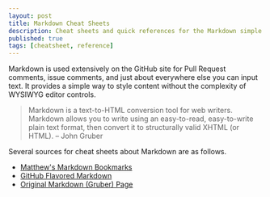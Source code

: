 ```yaml
---
layout: post
title: Markdown Cheat Sheets
description: Cheat sheets and quick references for the Markdown simple markup language.
published: true
tags: [cheatsheet, reference]
---
```


Markdown is used extensively on the GitHub site for Pull Request comments, issue comments, and just about everywhere else you can input text. It provides a simple way to style content without the complexity of WYSIWYG editor controls.

> Markdown is a text-to-HTML conversion tool for web writers. Markdown allows you to write using an easy-to-read, easy-to-write plain text format, then convert it to structurally valid XHTML (or HTML).
> – John Gruber

Several sources for cheat sheets about Markdown are as follows.

* [Matthew's Markdown Bookmarks](https://pinboard.in/u:matthew.mccullough/t:markdown)
* [GitHub Flavored Markdown](http://github.github.com/github-flavored-markdown/)
* [Original Markdown (Gruber) Page](http://daringfireball.net/projects/markdown/)
